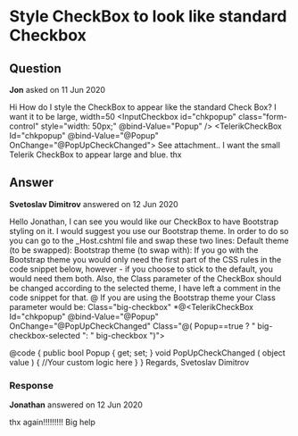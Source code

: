 # Style CheckBox to look like standard Checkbox

## Question

**Jon** asked on 11 Jun 2020

Hi How do I style the CheckBox to appear like the standard Check Box? I want it to be large, width=50 <td><InputCheckbox id="chkpopup" class="form-control" style="width: 50px;" @bind-Value="Popup" /> </td> <TelerikCheckBox Id="chkpopup" @bind-Value="@Popup" OnChange="@PopUpCheckChanged"> </TelerikCheckBox> See attachment.. I want the small Telerik CheckBox to appear large and blue. thx

## Answer

**Svetoslav Dimitrov** answered on 12 Jun 2020

Hello Jonathan, I can see you would like our CheckBox to have Bootstrap styling on it. I would suggest you use our Bootstrap theme. In order to do so you can go to the _Host.cshtml file and swap these two lines: Default theme (to be swapped): <link rel="stylesheet" href="_content/Telerik.UI.for.Blazor/css/kendo-theme- default /all.css" /> Bootstrap theme (to swap with): <link rel="stylesheet" href="_content/Telerik.UI.for.Blazor/css/kendo-theme- bootstrap /all.css" /> If you go with the Bootstrap theme you would only need the first part of the CSS rules in the code snippet below, however - if you choose to stick to the default, you would need them both. Also, the Class parameter of the CheckBox should be changed according to the selected theme, I have left a comment in the code snippet for that. <style>.big-checkbox,.big-checkbox::before { font-size: 36px; text-align: center; height: 40px; width: 40px;
} /* The CSS rules below apply if you would like to stick to the default theme
and still get the blue backgroud color. If you use our Bootstrap theme they are redundant and can be removed */.big-checkbox-selected,.big-checkbox-selected::before { font-size: 36px; text-align: center; height: 40px; width: 40px; background-color: blue; border-color: blue;
}
</style> @* If you are using the Bootstrap theme your Class parameter would be: Class="big-checkbox" *@<TelerikCheckBox Id="chkpopup" @bind-Value="@Popup" OnChange="@PopUpCheckChanged" Class="@( Popup==true ? " big-checkbox-selected ": " big-checkbox ")">
</TelerikCheckBox>

@code { public bool Popup { get; set; } void PopUpCheckChanged ( object value )
{
//Your custom logic here
}
} Regards, Svetoslav Dimitrov

### Response

**Jonathan** answered on 12 Jun 2020

thx again!!!!!!!!! Big help
